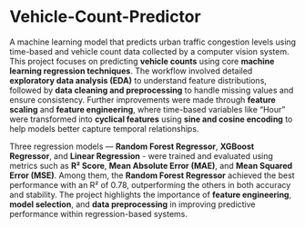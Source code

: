 # Vehicle-Count-Predictor
A machine learning model that predicts urban traffic congestion levels using time-based and vehicle count data collected by a computer vision system.
This project focuses on predicting **vehicle counts** using core **machine learning regression techniques**. The workflow involved detailed **exploratory data analysis (EDA)** to understand feature distributions, followed by **data cleaning and preprocessing** to handle missing values and ensure consistency. Further improvements were made through **feature scaling** and **feature engineering**, where time-based variables like “Hour” were transformed into **cyclical features** using **sine and cosine encoding** to help models better capture temporal relationships.

Three regression models — **Random Forest Regressor**, **XGBoost Regressor**, and **Linear Regression** - were trained and evaluated using metrics such as **R² Score**, **Mean Absolute Error (MAE)**, and **Mean Squared Error (MSE)**. Among them, the **Random Forest Regressor** achieved the best performance with an R² of 0.78, outperforming the others in both accuracy and stability. The project highlights the importance of **feature engineering**, **model selection**, and **data preprocessing** in improving predictive performance within regression-based systems.
